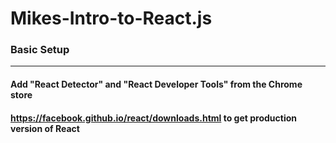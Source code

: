 # Mikes-Intro-to-React.js

### Basic Setup
---
#### Add "React Detector" and "React Developer Tools" from the Chrome store
#### https://facebook.github.io/react/downloads.html to get production version of React
